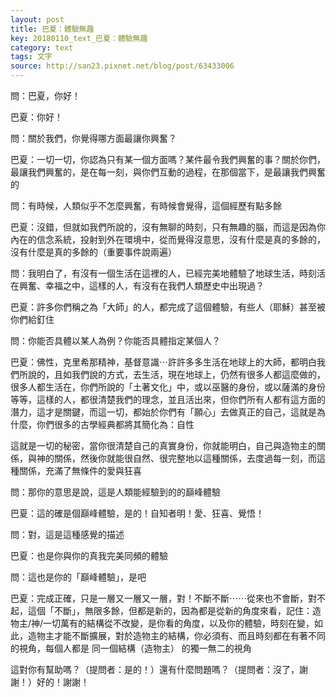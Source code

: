 ```yaml
---
layout: post
title: 巴夏：體驗無趣
key: 20180110_text_巴夏：體驗無趣
category: text
tags: 文字
source: http://san23.pixnet.net/blog/post/63433006
---
```



問：巴夏，你好！

巴夏：你好！

問：關於我們，你覺得哪方面最讓你興奮？

巴夏：一切一切，你認為只有某一個方面嗎？某件最令我們興奮的事？關於你們，最讓我們興奮的，是在每一刻，與你們互動的過程，在那個當下，是最讓我們興奮的

問：有時候，人類似乎不怎麼興奮，有時候會覺得，這個經歷有點多餘

巴夏：沒錯，但就如我們所說的，沒有無聊的時刻，只有無趣的腦，而這是因為你內在的信念系統，投射到外在環境中，從而覺得沒意思，沒有什麼是真的多餘的，沒有什麼是真的多餘的（重要事件說兩遍）

問：我明白了，有沒有一個生活在這裡的人，已經完美地體驗了地球生活，時刻活在興奮、幸福之中，這樣的人，有沒有在我們人類歷史中出現過？

巴夏：許多你們稱之為「大師」的人，都完成了這個體驗，有些人（耶穌）甚至被你們給釘住

問：你能否具體以某人為例？你能否具體指定某個人？

巴夏：佛性，克里希那精神，基督意識⋯許許多多生活在地球上的大師，都明白我們所說的，且如我們說的方式，去生活，現在地球上，仍然有很多人都這麼做的，很多人都生活在，你們所說的「土著文化」中，或以巫醫的身份，或以薩滿的身份等等，這樣的人，都很清楚我們的理念，並且活出來，但你們所有人都有這方面的潛力，這才是關鍵，而這一切，都始於你們有「願心」去做真正的自己，這就是為什麼，你們很多的古學經典都將其簡化為：自性

這就是一切的秘密，當你很清楚自己的真實身份，你就能明白，自己與造物主的關係，與神的關係，然後你就能很自然、很完整地以這種關係，去度過每一刻，而這種關係，充滿了無條件的愛與狂喜

問：那你的意思是說，這是人類能經驗到的的巔峰體驗

巴夏：這的確是個巔峰體驗，是的！自知者明！愛、狂喜、覺悟！

問：對，這是這種感覺的描述

巴夏：也是你與你的真我完美同頻的體驗

問：這也是你的「巔峰體驗」，是吧

巴夏：完成正確，只是一層又一層又一層，對！不斷不斷⋯⋯從來也不會斷，對不起，這個「不斷」，無限多餘，但都是新的，因為都是從新的角度來看，記住：造物主/神/一切萬有的結構從不改變，是你看的角度，以及你的體驗，時刻在變，如此，造物主才能不斷擴展，對於造物主的結構，你必須有、而且時刻都在有著不同的視角，每個人都是 同一個結構（造物主） 的獨一無二的視角

這對你有幫助嗎？（提問者：是的！）還有什麼問題嗎？（提問者：沒了，謝謝！）好的！謝謝！
